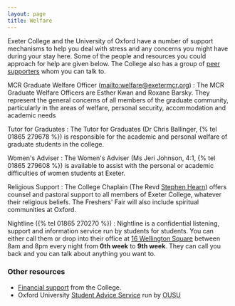 ```yaml
---
layout: page
title: Welfare
---
```


Exeter College and the University of Oxford have a number of support
mechanisms to help you deal with stress and any concerns you might have during your
stay here. Some of the people and resources you could approach for help are given
below. The College also has a group of [peer supporters](/peer-supporters) whom
you can talk to.

MCR Graduate Welfare Officer (<mailto:welfare@exetermcr.org>)
: The MCR Graduate Welfare Officers are
  Esther Kwan and Roxane Barsky. They represent the
  general concerns of all members of the graduate community, particularly
  in the areas of welfare, personal security, accommodation and academic needs
  
Tutor for Graduates
: The Tutor for Graduates (Dr Chris Ballinger, {% tel 01865 279678 %})
  is responsible for the academic and personal welfare of graduate students in the college.
  
Women's Adviser
: The Women's Adviser (Ms Jeri Johnson, 4:1, {% tel 01865 279608 %}) is available to assist
  with the personal or academic difficulties of women students at Exeter.
  
Religious Support
: The College Chaplain (The Revd
  [Stephen Hearn](mailto:stephen.hearn@exeter.ox.ac.uk)) offers counsel and pastoral support
  to all members of Exeter College, whatever their religious beliefs. The Freshers' Fair
  will also include spiritual communities at Oxford.
  
Nightline ({% tel 01865 270270 %})
: Nightline is a confidential listening, support and information service run by students
 for students. You can either call them or drop into their office at
 [16 Wellington Square](https://maps.google.co.uk/maps?q=16+Wellington+Square,+Oxford&hl=en&sll=51.749229,-1.247588&sspn=0.123918,0.261955&oq=16+Welling&t=h&hnear=16+Wellington+Square,+Oxford+OX1,+United+Kingdom&z=16)
 between 8am and 8pm every night from **0th week** to **9th week**. They can call you back
 and you can talk about anything you want to.

### Other resources

* [Financial support](http://www.exeter.ox.ac.uk/currentstudents/finance/)
  from the College.
* Oxford University [Student Advice Service](http://ousu.org/welfare/SAS/) run by
  <abbr title="Oxford University Student Union">OUSU</abbr>
